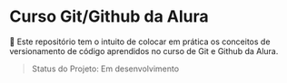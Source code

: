 # Curso Git/Github da Alura

🚩 Este repositório tem o intuito de colocar em prática os conceitos de versionamento de código aprendidos no curso de Git e Github da Alura.

> Status do Projeto: Em desenvolvimento




